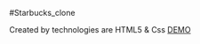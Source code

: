 #Starbucks_clone
 
Created by technologies are HTML5 & Css
[DEMO](https://aruns200108.github.io/Starbucks_clone/)
